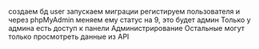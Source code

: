 создаем бд user
запускаем миграции
регистируем пользователя и через phpMyAdmin меняем ему статус на 9, это будет админ
Только у админа есть доступ к панели Администрирование
Остальные могут только просмотреть данные из API
